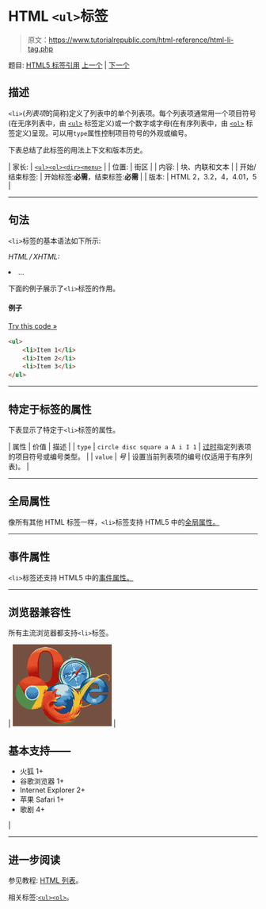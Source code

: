 # HTML `<ul>`标签


> 原文：<https://www.tutorialrepublic.com/html-reference/html-li-tag.php>

题目: [HTML5 标签引用](html5-tags.php) [上一个](html-legend-tag.php) | [下一个](html-link-tag.php)

## 描述

`<li>`(*列表项*的简称)定义了列表中的单个列表项。每个列表项通常用一个项目符号(在无序列表中，由 [`<ul>`](html-ul-tag.php) 标签定义)或一个数字或字母(在有序列表中，由 [`<ol>`](html-ol-tag.php) 标签定义)呈现。可以用`type`属性控制项目符号的外观或编号。

下表总结了此标签的用法上下文和版本历史。

| 家长: | [`<ul>`](html-ul-tag.php)[`<ol>`](html-ol-tag.php)[`<dir>`](html-dir-tag.php)[`<menu>`](html-menu-tag.php) |
| 位置: | 街区 |
| 内容: | 块、内联和文本 |
| 开始/结束标签: | 开始标签:**必需**，结束标签:**必需** |
| 版本: | HTML 2，3.2，4，4.01，5 |

* * *

## 句法

`<li>`标签的基本语法如下所示:

*HTML / XHTML:* <li> ... </li>

下面的例子展示了`<li>`标签的作用。

#### 例子

[Try this code »](../codelab.php?topic=html&file=li-tag "Try this code using online Editor")

```html
<ul>
	<li>Item 1</li>
	<li>Item 2</li>
	<li>Item 3</li>
</ul>
```

* * *

## 特定于标签的属性

下表显示了特定于`<li>`标签的属性。

| 属性 | 价值 | 描述 |
| `type` | `circle
disc
square
a
A
i
I
1` | [过时](../definitions.php#obsolete "Not supported in HTML5")指定列表项的项目符号或编号类型。 |
| `value` | *号* | 设置当前列表项的编号(仅适用于有序列表)。 |

* * *

## 全局属性

像所有其他 HTML 标签一样，`<li>`标签支持 HTML5 中的[全局属性。](html5-global-attributes.php)

* * *

## 事件属性

`<li>`标签还支持 HTML5 中的[事件属性。](html5-event-attributes.php)

* * *

## 浏览器兼容性

所有主流浏览器都支持`<li>`标签。

| ![Browsers Icon](img/e9331123c77668c1832e541c2fca1002.png) | 

## 基本支持——

*   火狐 1+
*   谷歌浏览器 1+
*   Internet Explorer 2+
*   苹果 Safari 1+
*   歌剧 4+

 |

* * *

## 进一步阅读

参见教程: [HTML 列表](../html-tutorial/html-lists.php)。

相关标签:[`<ul>`](html-ul-tag.php)[`<ol>`](html-ol-tag.php)。